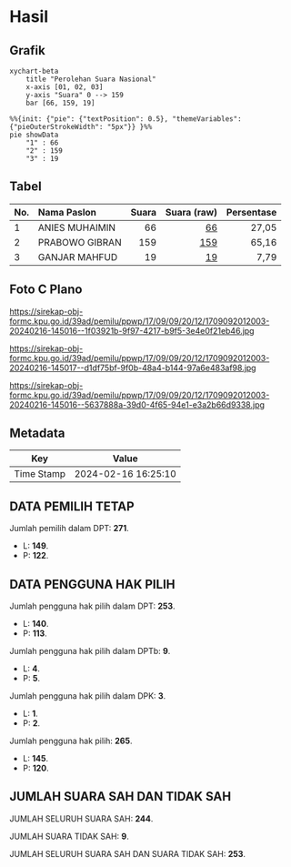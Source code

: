 # Hasil

## Grafik

```mermaid
xychart-beta
    title "Perolehan Suara Nasional"
    x-axis [01, 02, 03]
    y-axis "Suara" 0 --> 159
    bar [66, 159, 19]
```

```mermaid
%%{init: {"pie": {"textPosition": 0.5}, "themeVariables": {"pieOuterStrokeWidth": "5px"}} }%%
pie showData
    "1" : 66
    "2" : 159
    "3" : 19
```

## Tabel

| No. | Nama Paslon    | Suara | Suara (raw) | Persentase |
|:--- |:-------------- | -----:| -----------:| ----------:|
| 1   | ANIES MUHAIMIN | 66    | [66][p-1]   | 27,05      |
| 2   | PRABOWO GIBRAN | 159   | [159][p-2]  | 65,16      |
| 3   | GANJAR MAHFUD  | 19    | [19][p-3]   | 7,79       |


[p-1]: https://github.com/gigit-pemilu/pemilu-2024/blob/main/pilpres/hitung-suara/sub/17-bengkulu/sub/09-bengkulu-tengah/sub/09-pondok-kubang/sub/2012-taba-jambu/sub/003-tps/sub/paslon-1.txt
[p-2]: https://github.com/gigit-pemilu/pemilu-2024/blob/main/pilpres/hitung-suara/sub/17-bengkulu/sub/09-bengkulu-tengah/sub/09-pondok-kubang/sub/2012-taba-jambu/sub/003-tps/sub/paslon-2.txt
[p-3]: https://github.com/gigit-pemilu/pemilu-2024/blob/main/pilpres/hitung-suara/sub/17-bengkulu/sub/09-bengkulu-tengah/sub/09-pondok-kubang/sub/2012-taba-jambu/sub/003-tps/sub/paslon-3.txt

## Foto C Plano

https://sirekap-obj-formc.kpu.go.id/39ad/pemilu/ppwp/17/09/09/20/12/1709092012003-20240216-145016--1f03921b-9f97-4217-b9f5-3e4e0f21eb46.jpg

https://sirekap-obj-formc.kpu.go.id/39ad/pemilu/ppwp/17/09/09/20/12/1709092012003-20240216-145017--d1df75bf-9f0b-48a4-b144-97a6e483af98.jpg

https://sirekap-obj-formc.kpu.go.id/39ad/pemilu/ppwp/17/09/09/20/12/1709092012003-20240216-145016--5637888a-39d0-4f65-94e1-e3a2b66d9338.jpg


## Metadata

| Key        | Value               |
| ---------- | ------------------- |
| Time Stamp | 2024-02-16 16:25:10 |


## DATA PEMILIH TETAP

Jumlah pemilih dalam DPT: **271**.
 * L: **149**.
 * P: **122**.

## DATA PENGGUNA HAK PILIH

Jumlah pengguna hak pilih dalam DPT: **253**.
 * L: **140**.
 * P: **113**.

Jumlah pengguna hak pilih dalam DPTb: **9**.
 * L: **4**.
 * P: **5**.

Jumlah pengguna hak pilih dalam DPK: **3**.
 * L: **1**.
 * P: **2**.

Jumlah pengguna hak pilih: **265**.
 * L: **145**.
 * P: **120**.

## JUMLAH SUARA SAH DAN TIDAK SAH

JUMLAH SELURUH SUARA SAH: **244**.

JUMLAH SUARA TIDAK SAH: **9**.

JUMLAH SELURUH SUARA SAH DAN SUARA TIDAK SAH: **253**.



